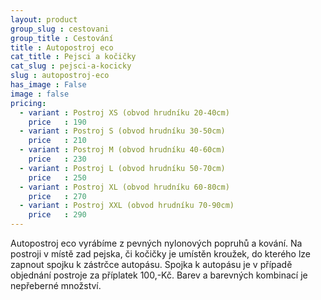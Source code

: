 ```yaml
---
layout: product
group_slug : cestovani
group_title : Cestování
title : Autopostroj eco
cat_title : Pejsci a kočičky
cat_slug : pejsci-a-kocicky
slug : autopostroj-eco
has_image : False
image : false
pricing:
  - variant : Postroj XS (obvod hrudníku 20-40cm)
    price   : 190
  - variant : Postroj S (obvod hrudníku 30-50cm)
    price   : 210
  - variant : Postroj M (obvod hrudníku 40-60cm)
    price   : 230
  - variant : Postroj L (obvod hrudníku 50-70cm)
    price   : 250
  - variant : Postroj XL (obvod hrudníku 60-80cm)
    price   : 270
  - variant : Postroj XXL (obvod hrudníku 70-90cm)
    price   : 290
---
```


Autopostroj eco vyrábíme z pevných nylonových popruhů a kování.  Na postroji v místě zad pejska, či kočičky je umístěn kroužek, do kterého lze zapnout spojku k zástrčce autopásu. Spojka k autopásu je v případě objednání postroje za příplatek 100,-Kč. Barev a barevných kombinací je nepřeberné množství.

